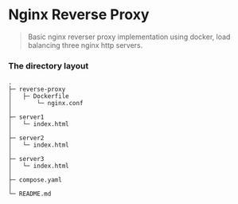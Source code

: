 Nginx Reverse Proxy 
============================

> Basic nginx reverser proxy implementation using docker, load balancing three nginx http servers.

### The directory layout

	.
	├─ reverse-proxy 
	│  	├─ Dockerfile
	│		└─ nginx.conf
	│ 
	├─ server1
	│	└─ index.html
	│ 
	├─ server2
	│ 	└─ index.html
	│ 	
	├─ server3
	│ 	└─ index.html
	│ 	
	├─ compose.yaml
	│
	└─ README.md


